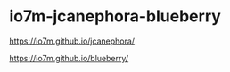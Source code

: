 io7m-jcanephora-blueberry
=========================

https://io7m.github.io/jcanephora/

https://io7m.github.io/blueberry/

